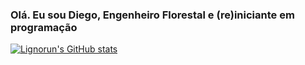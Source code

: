 ### Olá. Eu sou Diego, Engenheiro Florestal e (re)iniciante em programação 


[![Lignorun's GitHub stats](https://github-readme-stats.vercel.app/api?username=Lignorun&count_private=true)](https://github.com/Lignorun/Lignorun/blob/main/README.md)



<!--
**Lignorun/Lignorun** is a ✨ _special_ ✨ repository because its `README.md` (this file) appears on your GitHub profile.

Here are some ideas to get you started:

- 🔭 I’m currently working on ...
- 🌱 I’m currently learning ...
- 👯 I’m looking to collaborate on ...
- 🤔 I’m looking for help with ...
- 💬 Ask me about ...
- 📫 How to reach me: ...
- 😄 Pronouns: ...
- ⚡ Fun fact: ...
-->
